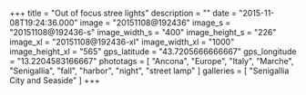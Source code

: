 +++
title = "Out of focus stree lights"
description = ""
date = "2015-11-08T19:24:36.000"
image = "20151108@192436"
image_s = "20151108@192436-s"
image_width_s = "400"
image_height_s = "226"
image_xl = "20151108@192436-xl"
image_width_xl = "1000"
image_height_xl = "565"
gps_latitude = "43.7205666666667"
gps_longitude = "13.2204583166667"
phototags = [ "Ancona", "Europe", "Italy", "Marche", "Senigallia", "fall", "harbor", "night", "street lamp" ]
galleries = [ "Senigallia City and Seaside" ]
+++
